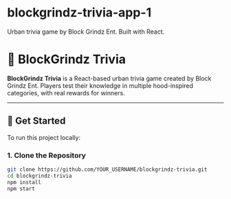 # blockgrindz-trivia-app-1
Urban trivia game by Block Grindz Ent. Built with React.
# 🧠 BlockGrindz Trivia

**BlockGrindz Trivia** is a React-based urban trivia game created by Block Grindz Ent. Players test their knowledge in multiple hood-inspired categories, with real rewards for winners.

---

## 🚀 Get Started

To run this project locally:

### 1. Clone the Repository

```bash
git clone https://github.com/YOUR_USERNAME/blockgrindz-trivia.git
cd blockgrindz-trivia
npm install
npm start
